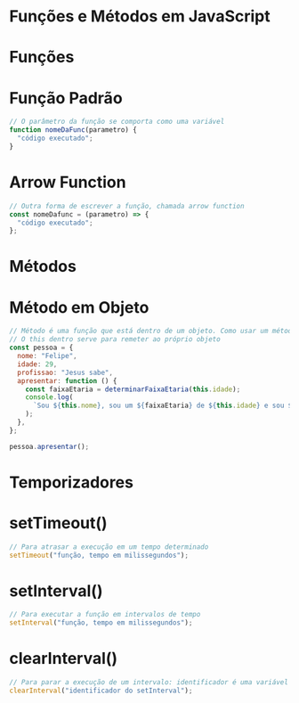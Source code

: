 # Funções e Métodos em JavaScript

# Funções

# Função Padrão

```javascript
// O parâmetro da função se comporta como uma variável
function nomeDaFunc(parametro) {
  "código executado";
}
```

# Arrow Function

```javascript
// Outra forma de escrever a função, chamada arrow function
const nomeDafunc = (parametro) => {
  "código executado";
};
```

# Métodos

# Método em Objeto

```javascript
// Método é uma função que está dentro de um objeto. Como usar um método:
// O this dentro serve para remeter ao próprio objeto
const pessoa = {
  nome: "Felipe",
  idade: 29,
  profissao: "Jesus sabe",
  apresentar: function () {
    const faixaEtaria = determinarFaixaEtaria(this.idade);
    console.log(
      `Sou ${this.nome}, sou um ${faixaEtaria} de ${this.idade} e sou ${this.profissao}`
    );
  },
};

pessoa.apresentar();
```

# Temporizadores

# setTimeout()

```javascript
// Para atrasar a execução em um tempo determinado
setTimeout("função, tempo em milissegundos");
```

# setInterval()

```javascript
// Para executar a função em intervalos de tempo
setInterval("função, tempo em milissegundos");
```

# clearInterval()

```javascript
// Para parar a execução de um intervalo: identificador é uma variável que retém o setInterval
clearInterval("identificador do setInterval");
```
